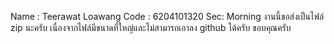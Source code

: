 Name : Teerawat Loawang Code : 6204101320 Sec: Morning งานนี้ขอส่งเป็นไฟล์ zip นะครับ เนื่องจากไฟล์มีขนาดที่ใหญ่และไม่สามารถเอาลง github ได้ครับ ขอบคุณครับ
